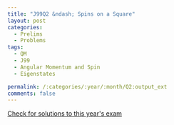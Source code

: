 ```yaml
---
title: "J99Q2 &ndash; Spins on a Square"
layout: post
categories:
  - Prelims
  - Problems
tags:
  - QM
  - J99
  - Angular Momentum and Spin
  - Eigenstates

permalink: /:categories/:year/:month/Q2:output_ext
comments: false
---
```

<object data="1999J2Q.pdf" type="application/pdf" width="100%" height="500"></object>
<div class="message"><a href='https://princetonprelim.com/prelim/2/'>Check for solutions to this year's exam</a></div>